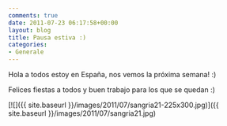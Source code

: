 ```yaml
---
comments: true
date: 2011-07-23 06:17:58+00:00
layout: blog
title: Pausa estiva :)
categories:
- Generale
---
```


Hola a todos estoy en España, nos vemos la próxima semana! :)

Felices fiestas a todos y buen trabajo para los que se quedan :)

[![]({{ site.baseurl }}/images/2011/07/sangria21-225x300.jpg)]({{ site.baseurl }}/images/2011/07/sangria21.jpg)
